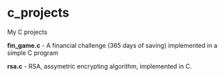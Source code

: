 # c_projects

My C projects

__fin_game.c__  - A financial challenge (365 days of saving) implemented in a simple C program

__rsa.c__ - RSA, assymetric encrypting algorithm, implemented in C.